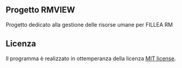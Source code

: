 ## Progetto RMVIEW

Progetto dedicato alla gestione delle risorse umane per FILLEA RM


## Licenza
Il programma è realizzato in ottemperanza della licenza [MIT license](https://opensource.org/licenses/MIT).
